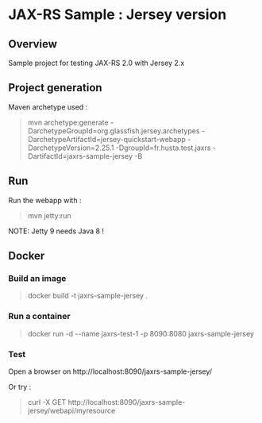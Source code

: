 # JAX-RS Sample : Jersey version

## Overview

Sample project for testing JAX-RS 2.0 with Jersey 2.x

## Project generation

Maven archetype used :

> mvn archetype:generate -DarchetypeGroupId=org.glassfish.jersey.archetypes -DarchetypeArtifactId=jersey-quickstart-webapp -DarchetypeVersion=2.25.1 -DgroupId=fr.husta.test.jaxrs -DartifactId=jaxrs-sample-jersey -B

## Run

Run the webapp with :

> mvn jetty:run

NOTE: 
Jetty 9 needs Java 8 !

## Docker

### Build an image

> docker build -t jaxrs-sample-jersey .

### Run a container

> docker run -d --name jaxrs-test-1 -p 8090:8080 jaxrs-sample-jersey

### Test

Open a browser on http://localhost:8090/jaxrs-sample-jersey/

Or try :

> curl -X GET http://localhost:8090/jaxrs-sample-jersey/webapi/myresource
